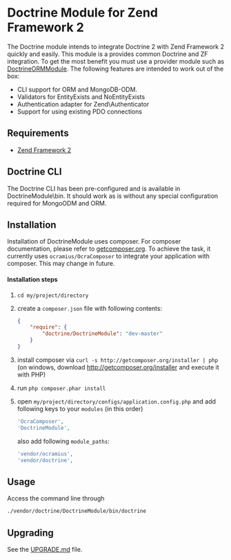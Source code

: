 # Doctrine Module for Zend Framework 2
The Doctrine module intends to integrate Doctrine 2 with Zend Framework 2 quickly and easily.
This module is a provides common Doctrine and ZF integration. To get the most benefit you must use a
provider module such as [DoctrineORMModule](http://www.github.com/doctrine/DoctrineORMModule). The
following features are intended to work out of the box:

  - CLI support for ORM and MongoDB-ODM.
  - Validators for EntityExists and NoEntityExists
  - Authentication adapter for Zend\Authenticator
  - Support for using existing PDO connections

## Requirements
  - [Zend Framework 2](http://www.github.com/zendframework/zf2)

## Doctrine CLI
The Doctrine CLI has been pre-configured and is available in DoctrineModule\bin. It should work as
is without any special configuration required for MongoODM and ORM.

## Installation

Installation of DoctrineModule uses composer. For composer documentation, please refer to
[getcomposer.org](http://getcomposer.org/). To achieve the task, it currently uses `ocramius/OcraComposer` to integrate
your application with composer. This may change in future.

#### Installation steps

  1. `cd my/project/directory`
  2. create a `composer.json` file with following contents:

     ```json
     {
         "require": {
             "doctrine/DoctrineModule": "dev-master"
         }
     }
     ```
  3. install composer via `curl -s http://getcomposer.org/installer | php` (on windows, download
     http://getcomposer.org/installer and execute it with PHP)
  4. run `php composer.phar install`
  5. open `my/project/directory/configs/application.config.php` and add following keys to your `modules` (in this order)

     ```php
     'OcraComposer',
     'DoctrineModule',
     ```

     also add following `module_paths`:

     ```php
     'vendor/ocramius',
     'vendor/doctrine',
     ```

## Usage
Access the command line through

```sh
./vendor/doctrine/DoctrineModule/bin/doctrine
```

## Upgrading
See the [UPGRADE.md](http://www.github.com/doctrine/DoctrineModule/tree/master/docs/UPGRADE.md) file.
